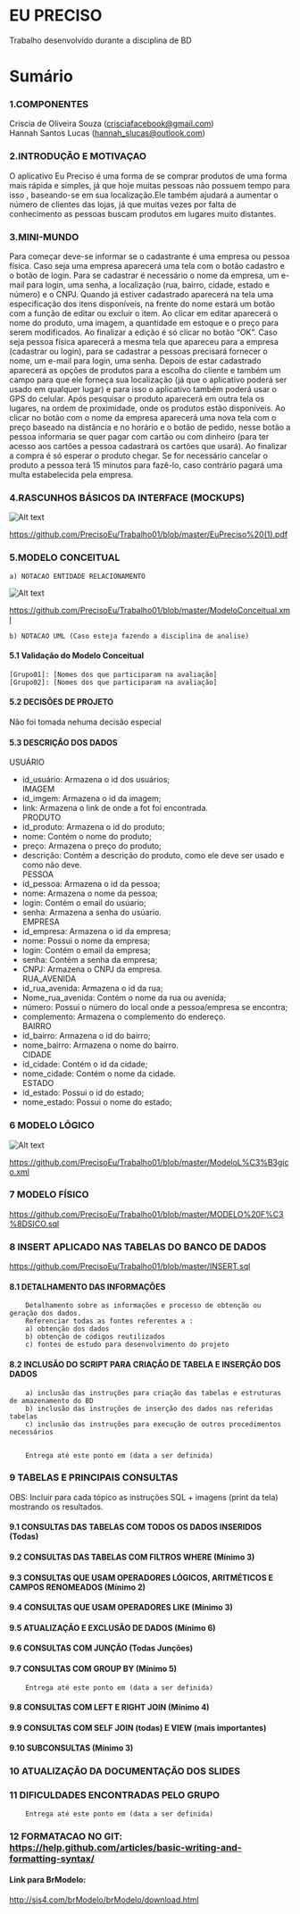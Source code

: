 # EU PRECISO
Trabalho desenvolvido durante a disciplina de BD

# Sumário

### 1.COMPONENTES<br>
Criscia de Oliveira Souza (crisciafacebook@gmail.com)<br>
Hannah Santos Lucas (hannah_slucas@outlook.com)

### 2.INTRODUÇÃO E MOTIVAÇAO<br>
O aplicativo Eu Preciso é uma forma de se comprar produtos de uma forma mais rápida e simples, já que hoje muitas pessoas não possuem tempo para isso , baseando-se em sua localização.Ele também ajudará a aumentar o número de clientes das lojas, já que muitas vezes por falta de conhecimento as pessoas buscam produtos em lugares muito distantes.<br>

### 3.MINI-MUNDO<br>
Para começar deve-se informar se o cadastrante é uma empresa ou pessoa física. Caso seja uma empresa aparecerá uma tela com o botão cadastro e o botão de login. Para se cadastrar é necessário o nome da empresa, um e-mail para login, uma senha, a localização (rua, bairro, cidade, estado e número) e o CNPJ. Quando já estiver cadastrado aparecerá na tela uma especificação dos itens disponíveis, na frente do nome estará um botão com a função de editar ou excluir o item. Ao clicar em editar aparecerá o nome do produto, uma imagem, a quantidade em estoque e o preço para serem modificados. Ao finalizar a edição é só clicar no botão “OK”. 
Caso seja pessoa física aparecerá a mesma tela que apareceu para a empresa (cadastrar ou login), para se cadastrar a pessoas precisará fornecer o nome, um e-mail para login, uma senha. Depois de estar cadastrado aparecerá as opções de produtos para a escolha do cliente e também um campo para que ele forneça sua localização (já que o aplicativo poderá ser usado em qualquer lugar) e para isso o aplicativo também poderá usar o GPS do celular. Após pesquisar o produto aparecerá em outra tela os lugares, na ordem de proximidade, onde os produtos estão disponíveis. Ao clicar no botão com o nome da empresa aparecerá uma nova tela com o preço baseado na distância e no horário e o botão de pedido, nesse botão a pessoa informaria se quer pagar com cartão ou com dinheiro (para ter acesso aos cartões a pessoa cadastrará os cartões que usará). Ao finalizar a compra é só esperar o produto chegar.
Se for necessário cancelar o produto a pessoa terá 15 minutos para fazê-lo, caso contrário pagará uma multa estabelecida pela empresa. 

### 4.RASCUNHOS BÁSICOS DA INTERFACE (MOCKUPS)<br>

![Alt text](https://github.com/PrecisoEu/Trabalho01/blob/master/2017-09-18.png) 

https://github.com/PrecisoEu/Trabalho01/blob/master/EuPreciso%20(1).pdf <br>

### 5.MODELO CONCEITUAL<br>
    a) NOTACAO ENTIDADE RELACIONAMENTO
![Alt text](https://github.com/PrecisoEu/Trabalho01/blob/master/Captura%20do%20Modelo%20Concceitual.PNG)
    
https://github.com/PrecisoEu/Trabalho01/blob/master/ModeloConceitual.xml
    
    b) NOTACAO UML (Caso esteja fazendo a disciplina de analise)

#### 5.1 Validação do Modelo Conceitual
    [Grupo01]: [Nomes dos que participaram na avaliação]
    [Grupo02]: [Nomes dos que participaram na avaliação]

#### 5.2 DECISÕES DE PROJETO
   Não foi tomada nehuma decisão especial

#### 5.3 DESCRIÇÃO DOS DADOS
 USUÁRIO <br> 
  - id_usuário: Armazena o id dos usuários;<br>	
 IMAGEM <br>
  - id_imgem: Armazena o id da imagem;<br>
  - link: Armazena o link de onde a fot foi encontrada.<br>
 PRODUTO <br>
  - id_produto: Armazena o id do produto;<br>
  - nome: Contém o nome do produto;<br>
  - preço: Armazena o preço do produto;<br>
  - descrição: Contém a descrição do produto, como ele deve ser usado e como não deve.<br>
 PESSOA <br>
  - id_pessoa: Armazena o id da pessoa;<br>
  - nome: Armazena o nome da pessoa;<br>
  - login: Contém o email do usúario;<br>
  - senha: Armazena a senha do usúario.<br>
 EMPRESA <br>
  - id_empresa: Armazena o id da empresa;<br>
  - nome: Possui o nome da empresa;<br>
  - login: Contém o email da empresa;<br>
  - senha: Contém a senha da empresa;<br>
  - CNPJ: Armazena o CNPJ da empresa.<br>
 RUA_AVENIDA <br>
  - id_rua_avenida: Armazena o id da rua;<br>
  - Nome_rua_avenida: Contém o nome da rua ou avenida;<br>
  - número: Possui o número do local onde a pessoa/empresa se encontra;<br> 
  - complemento: Armazena o complemento do endereço.<br>
 BAIRRO <br>
  - id_bairro: Armazena o id do bairro;<br>
  - nome_bairro: Armazena o nome do bairro.<br>
 CIDADE <br>
  - id_cidade: Contém o id da cidade;<br>
  - nome_cidade: Contém o nome da cidade.<br>
 ESTADO <br>
  - id_estado: Possui o id do estado;<br>
  - nome_estado: Possui o nome do estado;<br>


### 6	MODELO LÓGICO<br>
 ![Alt text](https://github.com/PrecisoEu/Trabalho01/blob/master/Captura%20do%20Modelo%20L%C3%B3gico.PNG)
    
  https://github.com/PrecisoEu/Trabalho01/blob/master/ModeloL%C3%B3gico.xml
    
### 7	MODELO FÍSICO<br>

   https://github.com/PrecisoEu/Trabalho01/blob/master/MODELO%20F%C3%8DSICO.sql
        
 
### 8	INSERT APLICADO NAS TABELAS DO BANCO DE DADOS<br>
https://github.com/PrecisoEu/Trabalho01/blob/master/INSERT.sql

#### 8.1 DETALHAMENTO DAS INFORMAÇÕES
        Detalhamento sobre as informações e processo de obtenção ou geração dos dados.
        Referenciar todas as fontes referentes a :
        a) obtenção dos dados
        b) obtenção de códigos reutilizados
        c) fontes de estudo para desenvolvimento do projeto
        
#### 8.2 INCLUSÃO DO SCRIPT PARA CRIAÇÃO DE TABELA E INSERÇÃO DOS DADOS
        a) inclusão das instruções para criação das tabelas e estruturas de amazenamento do BD
        b) inclusão das instruções de inserção dos dados nas referidas tabelas
        c) inclusão das instruções para execução de outros procedimentos necessários


        Entrega até este ponto em (data a ser definida)
        
### 9	TABELAS E PRINCIPAIS CONSULTAS<br>
OBS: Incluir para cada tópico as instruções SQL + imagens (print da tela) mostrando os resultados.<br>
#### 9.1	CONSULTAS DAS TABELAS COM TODOS OS DADOS INSERIDOS (Todas) <br>
#### 9.2	CONSULTAS DAS TABELAS COM FILTROS WHERE (Mínimo 3) <br>
#### 9.3	CONSULTAS QUE USAM OPERADORES LÓGICOS, ARITMÉTICOS E CAMPOS RENOMEADOS (Mínimo 2)<br>
#### 9.4	CONSULTAS QUE USAM OPERADORES LIKE (Mínimo 3)  <br>
#### 9.5	ATUALIZAÇÃO E EXCLUSÃO DE DADOS (Mínimo 6)<br>
#### 9.6	CONSULTAS COM JUNÇÃO (Todas Junções)<br>
#### 9.7	CONSULTAS COM GROUP BY (Mínimo 5)<br>
        Entrega até este ponto em (data a ser definida)
        
#### 9.8	CONSULTAS COM LEFT E RIGHT JOIN (Mínimo 4) <br>
#### 9.9	CONSULTAS COM SELF JOIN (todas) E VIEW (mais importantes) <br>
#### 9.10	SUBCONSULTAS (Mínimo 3) <br>
### 10	ATUALIZAÇÃO DA DOCUMENTAÇÃO DOS SLIDES<br>
### 11	DIFICULDADES ENCONTRADAS PELO GRUPO<br>

        Entrega até este ponto em (data a ser definida)
        
### 12  FORMATACAO NO GIT: https://help.github.com/articles/basic-writing-and-formatting-syntax/

#### Link para BrModelo:
http://sis4.com/brModelo/brModelo/download.html
